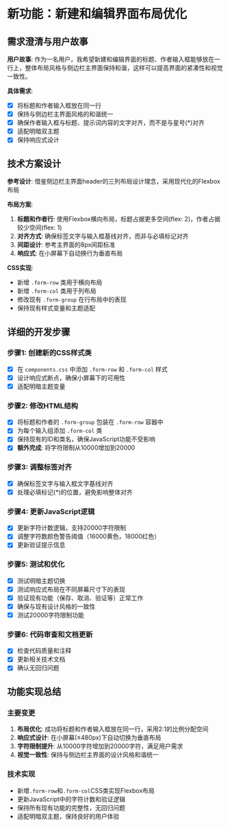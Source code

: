 # 新功能：新建和编辑界面布局优化

## 需求澄清与用户故事

**用户故事**: 作为一名用户，我希望新建和编辑界面的标题、作者输入框能够放在一行上，整体布局风格与侧边栏主界面保持和谐，这样可以提高界面的紧凑性和视觉一致性。

**具体需求**:
- [x] 将标题和作者输入框放在同一行
- [x] 保持与侧边栏主界面风格的和谐统一
- [x] 确保作者输入框与标题、提示词内容的文字对齐，而不是与星号(*)对齐
- [x] 适配明暗双主题
- [x] 保持响应式设计

## 技术方案设计

**参考设计**: 借鉴侧边栏主界面header的三列布局设计理念，采用现代化的Flexbox布局

**布局方案**:
1. **标题和作者行**: 使用Flexbox横向布局，标题占据更多空间(flex: 2)，作者占据较少空间(flex: 1)
2. **对齐方式**: 确保标签文字与输入框基线对齐，而非与必填标记对齐
3. **间距设计**: 参考主界面的8px间距标准
4. **响应式**: 在小屏幕下自动换行为垂直布局

**CSS实现**:
- 新增 `.form-row` 类用于横向布局
- 新增 `.form-col` 类用于列布局
- 修改现有 `.form-group` 在行布局中的表现
- 保持现有样式变量和主题适配

## 详细的开发步骤

### 步骤1: 创建新的CSS样式类
- [x] 在 `components.css` 中添加 `.form-row` 和 `.form-col` 样式
- [x] 设计响应式断点，确保小屏幕下的可用性
- [x] 适配明暗主题变量

### 步骤2: 修改HTML结构
- [x] 将标题和作者的 `.form-group` 包装在 `.form-row` 容器中
- [x] 为每个输入组添加 `.form-col` 类
- [x] 保持现有的ID和类名，确保JavaScript功能不受影响
- [x] **额外完成**: 将字符限制从10000增加到20000

### 步骤3: 调整标签对齐
- [x] 确保标签文字与输入框文字基线对齐
- [x] 处理必填标记(*)的位置，避免影响整体对齐

### 步骤4: 更新JavaScript逻辑
- [x] 更新字符计数逻辑，支持20000字符限制
- [x] 调整字符数颜色警告阈值（16000黄色，18000红色）
- [x] 更新验证提示信息

### 步骤5: 测试和优化
- [x] 测试明暗主题切换
- [x] 测试响应式布局在不同屏幕尺寸下的表现
- [x] 验证现有功能（保存、取消、验证等）正常工作
- [x] 确保与现有设计风格的一致性
- [x] 测试20000字符限制功能

### 步骤6: 代码审查和文档更新
- [x] 检查代码质量和注释
- [x] 更新相关技术文档
- [x] 确认无回归问题

## 功能实现总结

### 主要变更
1. **布局优化**: 成功将标题和作者输入框放在同一行，采用2:1的比例分配空间
2. **响应式设计**: 在小屏幕(≤480px)下自动切换为垂直布局
3. **字符限制提升**: 从10000字符增加到20000字符，满足用户需求
4. **视觉一致性**: 保持与侧边栏主界面的设计风格和谐统一

### 技术实现
- 新增`.form-row`和`.form-col`CSS类实现Flexbox布局
- 更新JavaScript中的字符计数和验证逻辑
- 保持所有现有功能的完整性，无回归问题
- 适配明暗双主题，保持良好的用户体验